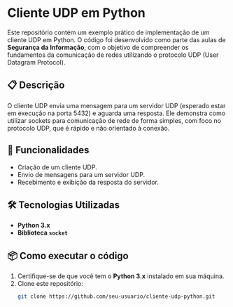 # Cliente UDP em Python

Este repositório contém um exemplo prático de implementação de um cliente UDP em Python. O código foi desenvolvido como parte das aulas de **Segurança da Informação**, com o objetivo de compreender os fundamentos da comunicação de redes utilizando o protocolo UDP (User Datagram Protocol).

## 📋 Descrição

O cliente UDP envia uma mensagem para um servidor UDP (esperado estar em execução na porta 5432) e aguarda uma resposta. Ele demonstra como utilizar sockets para comunicação de rede de forma simples, com foco no protocolo UDP, que é rápido e não orientado à conexão.

## 🚀 Funcionalidades

- Criação de um cliente UDP.
- Envio de mensagens para um servidor UDP.
- Recebimento e exibição da resposta do servidor.

## 🛠️ Tecnologias Utilizadas

- **Python 3.x**
- **Biblioteca `socket`**

## 📦 Como executar o código

1. Certifique-se de que você tem o **Python 3.x** instalado em sua máquina.
2. Clone este repositório:
   ```bash
   git clone https://github.com/seu-usuario/cliente-udp-python.git
